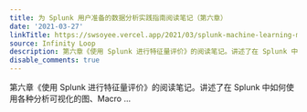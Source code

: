 ```yaml
---
title: 为 Splunk 用户准备的数据分析实践指南阅读笔记（第六章）
date: '2021-03-27'
linkTitle: https://swsoyee.vercel.app/2021/03/splunk-machine-learning-memo-5/
source: Infinity Loop
description: 第六章《使用 Splunk 进行特征量评价》的阅读笔记。讲述了在 Splunk 中如何使用各种分析可视化的图、Macro ...
disable_comments: true
---
```

第六章《使用 Splunk 进行特征量评价》的阅读笔记。讲述了在 Splunk 中如何使用各种分析可视化的图、Macro ...